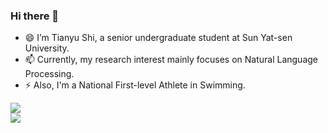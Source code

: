 ### Hi there 👋
- 😄 I’m Tianyu Shi, a senior undergraduate student at Sun Yat-sen University.
- 📫 Currently, my research interest mainly focuses on Natural Language Processing.
- ⚡ Also, I'm a National First-level Athlete in Swimming.
<!--
**sty-hhh/sty-hhh** is a ✨ _special_ ✨ repository because its `README.md` (this file) appears on your GitHub profile.

[![FishGod's github stats](https://github-readme-stats.vercel.app/api?username=sty-hhh&show_icons=true&hide_border=true&text_color=0f0&icon_color=fff&bg_color=000 "![FishGod's github stats")](https://github.com/sty-hhh/sty-hhh)

[![Most used languages](https://github-readme-stats.vercel.app/api/top-langs/?username=sty-hhh&hide_border=true&layout=compact&langs_count=6&text_color=000&icon_color=fff&bg_color=eef "![Most used languages")](https://github.com/sty-hhh/sty-hhh)


Here are some ideas to get you started:

- 😄 I’m Tianyu Shi, a senior undergraduate student at Sun Yat-sen University.
- 📫 Currently, my research interest mainly focuses on Natural Language Processing.
- ⚡ Also, I'm a national first-class athlete in Swimming.
-->

<div><img src="https://media.giphy.com/media/iIqmM5tTjmpOB9mpbn/giphy.gif" /></div>

<div><img src="https://visitor-badge.glitch.me/badge?page_id=sty-hhh" /> </div>
